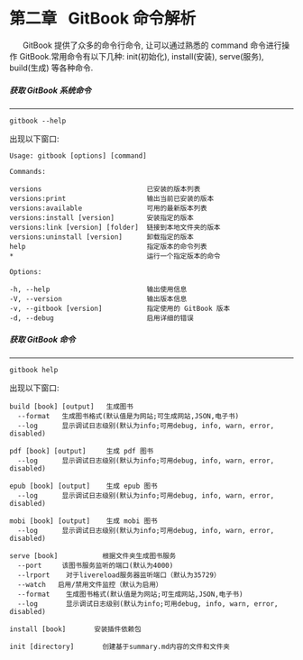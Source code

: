 # 第二章&nbsp;&nbsp;&nbsp;GitBook 命令解析
&nbsp;&nbsp;&nbsp;&nbsp;&nbsp;&nbsp;GitBook 提供了众多的命令行命令, 让可以通过熟悉的 command 命令进行操作 GitBook.常用命令有以下几种: init(初始化), install(安装), serve(服务), build(生成) 等各种命令.
##### 获取 GitBook 系统命令
---
    gitbook --help

出现以下窗口:

    Usage: gitbook [options] [command]
    
    Commands:

    versions                          已安装的版本列表
    versions:print                    输出当前已安装的版本
    versions:available                可用的最新版本列表
    versions:install [version]        安装指定的版本
    versions:link [version] [folder]  链接到本地文件夹的版本
    versions:uninstall [version]      卸载指定的版本
    help                              指定版本的命令列表
    *                                 运行一个指定版本的命令

    Options:

    -h, --help                        输出使用信息
    -V, --version                     输出版本信息
    -v, --gitbook [version]           指定使用的 GitBook 版本
    -d, --debug                       启用详细的错误

##### 获取 GitBook 命令
---
    gitbook help

出现以下窗口:

    build [book] [output]   生成图书
      --format   生成图书格式(默认值是为网站;可生成网站,JSON,电子书)
      --log 	 显示调试日志级别(默认为info;可用debug, info, warn, error, disabled)

    pdf [book] [output]     生成 pdf 图书
      --log 	 显示调试日志级别(默认为info;可用debug, info, warn, error, disabled)

    epub [book] [output]    生成 epub 图书
      --log 	 显示调试日志级别(默认为info;可用debug, info, warn, error, disabled)

    mobi [book] [output]    生成 mobi 图书
      --log 	 显示调试日志级别(默认为info;可用debug, info, warn, error, disabled)

    serve [book] 	       根据文件夹生成图书服务
      --port 	 该图书服务监听的端口(默认为4000)
      --lrport    对于livereload服务器监听端口（默认为35729）
      --watch 	启用/禁用文件监控（默认为启用）
      --format    生成图书格式(默认值是为网站;可生成网站,JSON,电子书)
      --log 	  显示调试日志级别(默认为info;可用debug, info, warn, error, disabled)

    install [book] 	     安装插件依赖包

    init [directory] 	   创建基于summary.md内容的文件和文件夹